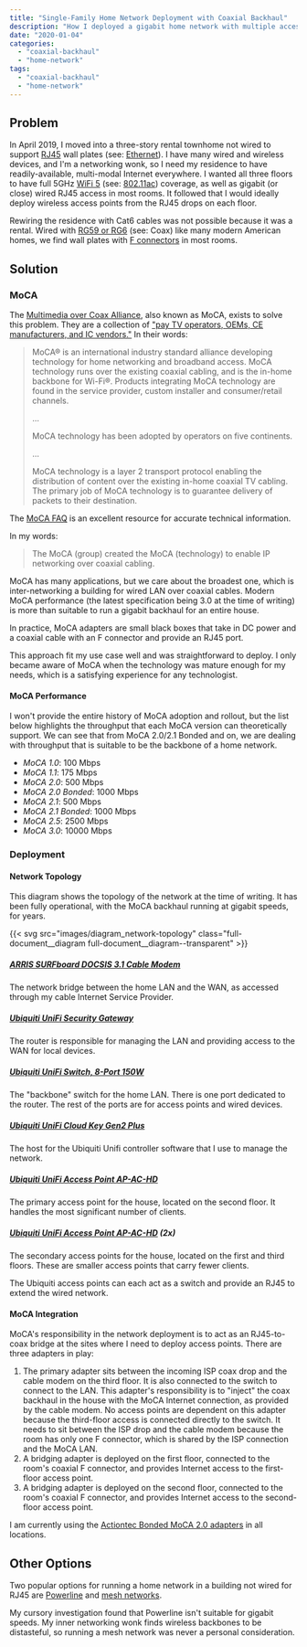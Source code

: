 ```yaml
---
title: "Single-Family Home Network Deployment with Coaxial Backhaul"
description: "How I deployed a gigabit home network with multiple access points in a building wired for coax."
date: "2020-01-04"
categories:
  - "coaxial-backhaul"
  - "home-network"
tags:
  - "coaxial-backhaul"
  - "home-network"
---
```


## Problem

In April 2019, I moved into a three-story rental townhome not wired to support [RJ45][rj45] wall plates (see: [Ethernet][ethernet]). I have many wired and wireless devices, and I'm a networking wonk, so I need my residence to have readily-available, multi-modal Internet everywhere. I wanted all three floors to have full 5GHz [WiFi 5](wifi-5) (see: [802.11ac][80211ac]) coverage, as well as gigabit (or close) wired RJ45 access in most rooms. It followed that I would ideally deploy wireless access points from the RJ45 drops on each floor.

Rewiring the residence with Cat6 cables was not possible because it was a rental. Wired with [RG59 or RG6][coax-cable-type] (see: Coax) like many modern American homes, we find wall plates with [F connectors][f-connector] in most rooms.

[80211ac]: https://techterms.com/definition/80211ac
[coax-cable-type]: https://techterms.com/definition/coaxial_cable
[ethernet]: https://techterms.com/definition/ethernet
[f-connector]: https://en.wikipedia.org/wiki/F_connector
[rj45]: https://techterms.com/definition/rj45
[wifi-5]: https://www.accessagility.com/blog/wifi-6-wifi-5-wifi-4-new-generational-wifi-names-from-the-wifi-alliance

## Solution

### MoCA

The [Multimedia over Coax Alliance][moca], also known as MoCA, exists to solve this problem. They are a collection of ["pay TV operators, OEMs, CE manufacturers, and IC vendors."][moca_who] In their words:

> MoCA® is an international industry standard alliance developing technology for home networking and broadband access.
> MoCA technology runs over the existing coaxial cabling, and is the in-home backbone for Wi-Fi®.
> Products integrating MoCA technology are found in the service provider, custom installer and consumer/retail channels.
>
> ...
>
> MoCA technology has been adopted by operators on five continents.
>
> ...
>
> MoCA technology is a layer 2 transport protocol enabling the distribution of content over the existing in-home coaxial TV cabling. The primary job of MoCA technology is to guarantee delivery of packets to their destination.

The [MoCA FAQ][moca_faq] is an excellent resource for accurate technical information.

In my words:

> The MoCA (group) created the MoCA (technology) to enable IP networking over coaxial cabling.

MoCA has many applications, but we care about the broadest one, which is inter-networking a building for wired LAN over coaxial cables. Modern MoCA performance (the latest specification being 3.0 at the time of writing) is more than suitable to run a gigabit backhaul for an entire house.

In practice, MoCA adapters are small black boxes that take in DC power and a coaxial cable with an F connector and provide an RJ45 port.

This approach fit my use case well and was straightforward to deploy. I only became aware of MoCA when the technology was mature enough for my needs, which is a satisfying experience for any technologist.

[moca]: http://www.mocalliance.org/
[moca_faq]: http://www.mocalliance.org/about/faqs.htm
[moca_who]: https://en.wikipedia.org/wiki/Multimedia_over_Coax_Alliance#Membership

#### MoCA Performance

I won't provide the entire history of MoCA adoption and rollout, but the list below highlights the throughput that each MoCA version can theoretically support. We can see that from MoCA 2.0/2.1 Bonded and on, we are dealing with throughput that is suitable to be the backbone of a home network.

- *MoCA 1.0*: 100 Mbps
- *MoCA 1.1*: 175 Mbps
- *MoCA 2.0*: 500 Mbps
- *MoCA 2.0 Bonded*: 1000 Mbps
- *MoCA 2.1*: 500 Mbps
- *MoCA 2.1 Bonded*: 1000 Mbps
- *MoCA 2.5*: 2500 Mbps
- *MoCA 3.0*: 10000 Mbps

### Deployment

#### Network Topology

This diagram shows the topology of the network at the time of writing. It has been fully operational, with the MoCA backhaul running at gigabit speeds, for years.

{{< svg src="images/diagram_network-topology" class="full-document__diagram full-document__diagram--transparent" >}}

##### [ARRIS SURFboard DOCSIS 3.1 Cable Modem](https://amzn.to/2STs1ME)

The network bridge between the home LAN and the WAN, as accessed through my cable Internet Service Provider.

##### [Ubiquiti UniFi Security Gateway](https://amzn.to/2Qp3Wfa)

The router is responsible for managing the LAN and providing access to the WAN for local devices.

##### [Ubiquiti UniFi Switch, 8-Port 150W](https://amzn.to/2tqaelH)

The "backbone" switch for the home LAN. There is one port dedicated to the router. The rest of the ports are for access points and wired devices.

##### [Ubiquiti UniFi Cloud Key Gen2 Plus](https://amzn.to/2Qo8Glj)

The host for the Ubiquiti Unifi controller software that I use to manage the network.

##### [Ubiquiti UniFi Access Point AP-AC-HD](https://amzn.to/36ppzlb)

The primary access point for the house, located on the second floor. It handles the most significant number of clients.

##### [Ubiquiti UniFi Access Point AP-AC-HD](https://amzn.to/2rT3Se8) (2x)

The secondary access points for the house, located on the first and third floors. These are smaller access points that carry fewer clients.

The Ubiquiti access points can each act as a switch and provide an RJ45 to extend the wired network.

#### MoCA Integration

MoCA's responsibility in the network deployment is to act as an RJ45-to-coax bridge at the sites where I need to deploy access points. There are three adapters in play:

1. The primary adapter sits between the incoming ISP coax drop and the cable modem on the third floor. It is also connected to the switch to connect to the LAN. This adapter's responsibility is to "inject" the coax backhaul in the house with the MoCA Internet connection, as provided by the cable modem. No access points are dependent on this adapter because the third-floor access is connected directly to the switch. It needs to sit between the ISP drop and the cable modem because the room has only one F connector, which is shared by the ISP connection and the MoCA LAN.
1. A bridging adapter is deployed on the first floor, connected to the room's coaxial F connector, and provides Internet access to the first-floor access point.
1. A bridging adapter is deployed on the second floor, connected to the room's coaxial F connector, and provides Internet access to the second-floor access point.

I am currently using the [Actiontec Bonded MoCA 2.0 adapters](https://amzn.to/2MXV3ah) in all locations.

## Other Options

Two popular options for running a home network in a building not wired for RJ45 are [Powerline](https://www.techradar.com/news/networking/powerline-networking-what-you-need-to-know-930691) and [mesh networks](https://www.tomsguide.com/us/what-is-mesh-wifi-router,news-24580.html). 

My cursory investigation found that Powerline isn't suitable for gigabit speeds. My inner networking wonk finds wireless backbones to be distasteful, so running a mesh network was never a personal consideration.

